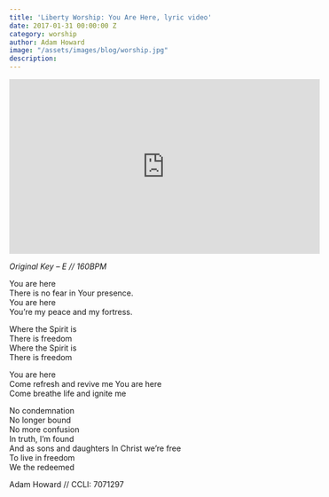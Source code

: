 ```yaml
---
title: 'Liberty Worship: You Are Here, lyric video'
date: 2017-01-31 00:00:00 Z
category: worship
author: Adam Howard
image: "/assets/images/blog/worship.jpg"
description:
---
```


<iframe width="560" height="315" src="https://www.youtube.com/embed/5ZqYdLkQo3o" frameborder="0" allowfullscreen></iframe>

_Original Key – E // 160BPM_

You are here  
There is no fear in Your presence.  
You are here  
You’re my peace and my fortress.  

Where the Spirit is  
There is freedom  
Where the Spirit is  
There is freedom  

You are here  
Come refresh and revive me You are here  
Come breathe life and ignite me  

No condemnation  
No longer bound  
No more confusion  
In truth, I’m found  
And as sons and daughters In Christ we’re free  
To live in freedom  
We the redeemed  

Adam Howard // CCLI: 7071297
